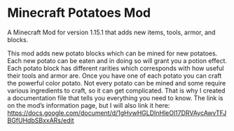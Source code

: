 # Minecraft Potatoes Mod
A Minecraft Mod for version 1.15.1 that adds new items, tools, armor, and blocks. 

This mod adds new potato blocks which can be mined for new potatoes. Each new potato can be eaten and in doing so will grant you a potion effect. Each potato block has different rarities which corresponds with how useful their tools and armor are. Once you have one of each potato you can craft the powerful color potato. Not every potato can be mined and some require various ingredients to craft, so it can get complicated. That is why I created a documentation file that tells you everything you need to know. The link is on the mod’s information page, but I will also link it here: https://docs.google.com/document/d/1gHvwHGLDInHleOl17DRVAycAwvTFJBGfUHdbSBxxARs/edit
